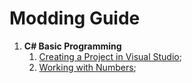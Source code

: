 # Modding Guide #

1. **C# Basic Programming**
   1. [Creating a Project in Visual Studio](./english/1-CSharp-Basic-Programming/1-Creating-a-Project-in-Visual-Studio.md);
   2. [Working with Numbers](./english/1-CSharp-Basic-Programming/2-Working-with-Numbers.md);